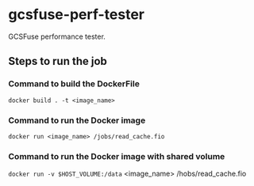 # gcsfuse-perf-tester
GCSFuse performance tester.

## Steps to run the job
### Command to build the DockerFile
`docker build . -t <image_name>`

### Command to run the Docker image
`docker run <image_name> /jobs/read_cache.fio`

### Command to run the Docker image with shared volume
`docker run -v $HOST_VOLUME:/data` <image_name> /hobs/read_cache.fio